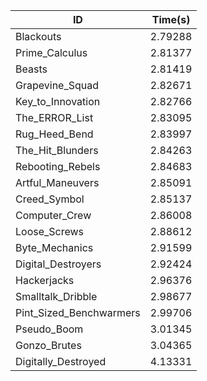 |ID|Time(s)|
|-|-|
|Blackouts|2.79288|
|Prime_Calculus|2.81377|
|Beasts|2.81419|
|Grapevine_Squad|2.82671|
|Key_to_Innovation|2.82766|
|The_ERROR_List|2.83095|
|Rug_Heed_Bend|2.83997|
|The_Hit_Blunders|2.84263|
|Rebooting_Rebels|2.84683|
|Artful_Maneuvers|2.85091|
|Creed_Symbol|2.85137|
|Computer_Crew|2.86008|
|Loose_Screws|2.88612|
|Byte_Mechanics|2.91599|
|Digital_Destroyers|2.92424|
|Hackerjacks|2.96376|
|Smalltalk_Dribble|2.98677|
|Pint_Sized_Benchwarmers|2.99706|
|Pseudo_Boom|3.01345|
|Gonzo_Brutes|3.04365|
|Digitally_Destroyed|4.13331|
